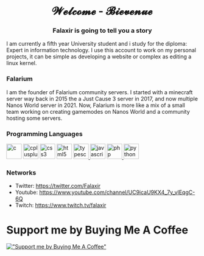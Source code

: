 <h1 align="center">𝓦𝓮𝓵𝓬𝓸𝓶𝓮 - 𝓑𝓲𝓮𝓿𝓮𝓷𝓾𝓮</h1>
<h3 align="center">Falaxir is going to tell you a story</h3>

I am currently a fifth year University student and i study for the diploma: Expert in information technology.
I use this account to work on my personal projects, it can be simple as developing a website or complex as editing a linux kernel.

### Falarium

I am the founder of Falarium community servers.
I started with a minecraft server way back in 2015 the a Just Cause 3 server in 2017, and now multiple Nanos World server in 2021.
Now, Falarium is more like a mix of a small team working on creating gamemodes on Nanos World and a community hosting some servers.

### Programming Languages
<a href="https://www.cprogramming.com/" target="_blank"><img src="https://img.icons8.com/color/40/c-programming.png" alt="c" width="40" height="40"/></a>
<a href="https://www.w3schools.com/cpp/" target="_blank"><img src="https://img.icons8.com/color/40/c-plus-plus-logo.png" alt="cplusplus" width="40" height="40"/></a>
<a href="https://www.w3schools.com/css/" target="_blank"><img src="https://img.icons8.com/color/40/css3.png" alt="css3" width="40" height="40"/></a>
<a href="https://www.w3.org/html/" target="_blank"><img src="https://img.icons8.com/color/40/html-5.png" alt="html5" width="40" height="40"/></a>
<a href="https://www.typescriptlang.org/" target="_blank"> <img src="https://img.icons8.com/color/40/typescript.png" alt="typescript" width="40" height="40"/> </a> 
<a href="https://developer.mozilla.org/en-US/docs/Web/JavaScript" target="_blank"><img src="https://img.icons8.com/color/40/javascript.png" alt="javascript" width="40" height="40"/></a>
<a href="https://www.php.net" target="_blank"> <img src="https://www.php.net/images/logos/new-php-logo.png" alt="php" width="40" height="40"/> </a> 
<a href="https://www.python.org" target="_blank"> <img src="https://img.icons8.com/color/40/python.png" alt="python" width="40" height="40"/> </a> 

### Networks

- Twitter: https://twitter.com/Falaxir
- Youtube: https://www.youtube.com/channel/UC9icaU9KX4_7y_vlEqgC-6Q
- Twitch: https://www.twitch.tv/falaxir

# Support me by Buying Me A Coffee

[!["Support me by Buying Me A Coffee"](https://www.buymeacoffee.com/assets/img/custom_images/orange_img.png)](https://www.buymeacoffee.com/falaxir)
